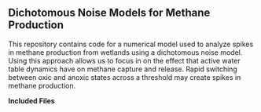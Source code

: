 ## Dichotomous Noise Models for Methane Production

This repository contains code for a numerical model used to analyze spikes in methane production from wetlands using a dichotomous noise model. 
Using this approach allows us to focus in on the effect that active water table dynamics have on methane capture and release. Rapid switching between oxic and anoxic
states across a threshold may create spikes in methane production.


**Included Files**




